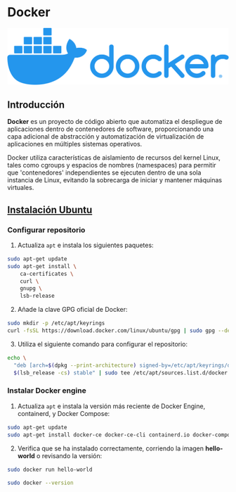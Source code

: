 # Docker
<p align="center">
    <img src="../../.vuepress/public/docker.png">
</p>

## Introducción

**Docker** es un proyecto de código abierto que automatiza el despliegue de aplicaciones dentro de contenedores de software, proporcionando una capa adicional de abstracción y automatización de virtualización de aplicaciones en múltiples sistemas operativos.

Docker utiliza características de aislamiento de recursos del kernel Linux, tales como cgroups y espacios de nombres (namespaces) para permitir que 'contenedores' independientes se ejecuten dentro de una sola instancia de Linux, evitando la sobrecarga de iniciar y mantener máquinas virtuales.

## [Instalación Ubuntu](https://docs.docker.com/engine/install/ubuntu/#installation-methods)

### Configurar repositorio

1. Actualiza `apt` e instala los siguientes paquetes:

```bash
sudo apt-get update
sudo apt-get install \
    ca-certificates \
    curl \
    gnupg \
    lsb-release
```

2. Añade la clave GPG oficial de Docker:

```bash
sudo mkdir -p /etc/apt/keyrings
curl -fsSL https://download.docker.com/linux/ubuntu/gpg | sudo gpg --dearmor -o /etc/apt/keyrings/docker.gpg
```

3. Utiliza el siguiente comando para configurar el repositorio:

```bash
echo \
  "deb [arch=$(dpkg --print-architecture) signed-by=/etc/apt/keyrings/docker.gpg] https://download.docker.com/linux/ubuntu \
  $(lsb_release -cs) stable" | sudo tee /etc/apt/sources.list.d/docker.list > /dev/null
```

### Instalar Docker engine

1. Actualiza `apt` e instala la versión más reciente de Docker Engine, containerd, y Docker Compose:

```bash
sudo apt-get update
sudo apt-get install docker-ce docker-ce-cli containerd.io docker-compose-plugin
```

2. Verifica que se ha instalado correctamente, corriendo la imagen **hello-world** o revisando la versión:

```bash
sudo docker run hello-world
```

```bash
sudo docker --version
```